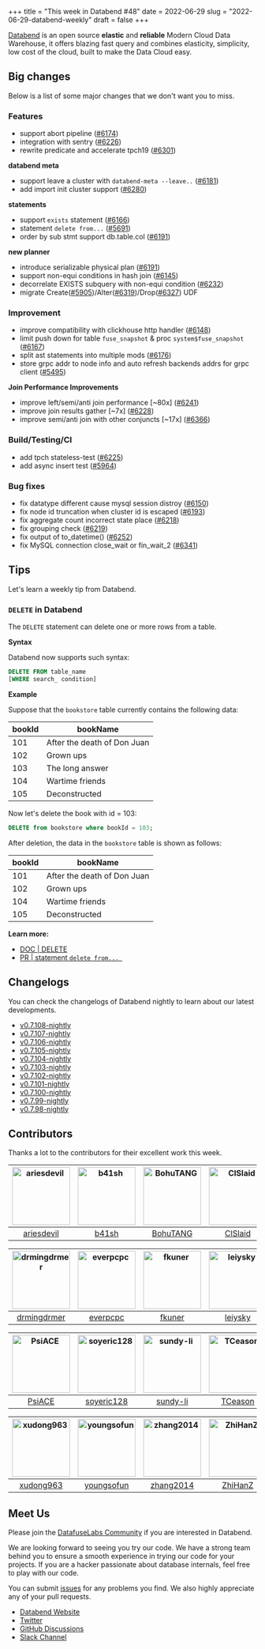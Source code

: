 +++
title = "This week in Databend #48"
date = 2022-06-29
slug = "2022-06-29-databend-weekly"
draft = false
+++

[Databend](https://github.com/datafuselabs/databend) is an open source **elastic** and **reliable** Modern Cloud Data Warehouse, it offers blazing fast query and combines elasticity, simplicity, low cost of the cloud, built to make the Data Cloud easy.

## Big changes

Below is a list of some major changes that we don't want you to miss.

### Features


- support abort pipeline ([#6174](https://github.com/datafuselabs/databend/pull/6174))
- integration with sentry ([#6226](https://github.com/datafuselabs/databend/pull/6226))
- rewrite predicate and accelerate tpch19 ([#6301](https://github.com/datafuselabs/databend/pull/6301))

**databend meta**

- support leave a cluster with `databend-meta --leave..` ([#6181](https://github.com/datafuselabs/databend/pull/6181))
- add import init cluster support ([#6280](https://github.com/datafuselabs/databend/pull/6280))
 
**statements**

- support `exists` statement ([#6166](https://github.com/datafuselabs/databend/pull/6166))
- statement `delete from...` ([#5691](https://github.com/datafuselabs/databend/pull/5691))
- order by sub stmt support db.table.col ([#6191](https://github.com/datafuselabs/databend/pull/6191))

**new planner**

- introduce serializable physical plan ([#6191](https://github.com/datafuselabs/databend/pull/6191))
- support non-equi conditions in hash join ([#6145](https://github.com/datafuselabs/databend/pull/6145))
- decorrelate EXISTS subquery with non-equi condition ([#6232](https://github.com/datafuselabs/databend/pull/6232))
- migrate Create([#5905](https://github.com/datafuselabs/databend/pull/5905))/Alter([#6319](https://github.com/datafuselabs/databend/pull/6319))/Drop([#6327](https://github.com/datafuselabs/databend/pull/6327)) UDF

### Improvement

- improve compatibility with clickhouse http handler ([#6148](https://github.com/datafuselabs/databend/pull/6148))
- limit push down for table `fuse_snapshot` & proc `system$fuse_snapshot` ([#6167](https://github.com/datafuselabs/databend/pull/6167))
- split ast statements into multiple mods ([#6176](https://github.com/datafuselabs/databend/pull/6176))
- store grpc addr to node info and auto refresh backends addrs for grpc client ([#5495](https://github.com/datafuselabs/databend/pull/5495))

**Join Performance Improvements**

- improve left/semi/anti join performance [~80x] ([#6241](https://github.com/datafuselabs/databend/pull/6241))
- improve join results gather [~7x] ([#6228](https://github.com/datafuselabs/databend/pull/6228))
- improve semi/anti join with other conjuncts [~17x] ([#6366](https://github.com/datafuselabs/databend/pull/6366))

### Build/Testing/CI

- add tpch stateless-test ([#6225](https://github.com/datafuselabs/databend/pull/6225))
- add async insert test ([#5964](https://github.com/datafuselabs/databend/pull/5964))

### Bug fixes

- fix datatype different cause mysql session distroy ([#6150](https://github.com/datafuselabs/databend/pull/6150))
- fix node id truncation when cluster id is escaped ([#6193](https://github.com/datafuselabs/databend/pull/6193))
- fix aggregate count incorrect state place ([#6218](https://github.com/datafuselabs/databend/pull/6218))
- fix grouping check ([#6219](https://github.com/datafuselabs/databend/pull/6219))
- fix output of to_datetime() ([#6252](https://github.com/datafuselabs/databend/pull/6252))
- fix MySQL connection close_wait or fin_wait_2 ([#6341](https://github.com/datafuselabs/databend/pull/6341))


## Tips

Let's learn a weekly tip from Databend.

### `DELETE` in Databend

The `DELETE` statement can delete one or more rows from a table.

**Syntax**

Databend now supports such syntax:

```sql
DELETE FROM table_name
[WHERE search_ condition]
```

**Example**

Suppose that the `bookstore` table currently contains the following data:

|   bookId        |     bookName      |
| --------- | --------- |
| 101       | After the death of Don Juan   |
| 102       | Grown ups    |
| 103       | The long answer |
| 104       | Wartime friends |
| 105       | Deconstructed |

Now let's delete the book with id = 103:

```sql
DELETE from bookstore where bookId = 103;
```

After deletion, the data in the `bookstore` table is shown as follows:

|   bookId        |     bookName      |
| --------- | --------- |
| 101       | After the death of Don Juan   |
| 102       | Grown ups    |
| 104       | Wartime friends |
| 105       | Deconstructed |

**Learn more:**

- [DOC | DELETE](https://databend.rs/doc/reference/sql/dml/dml-delete-from)
- [PR | statement `delete from... `](https://github.com/datafuselabs/databend/pull/5691)

## Changelogs

You can check the changelogs of Databend nightly to learn about our latest developments.

- [v0.7.108-nightly](https://github.com/datafuselabs/databend/releases/tag/v0.7.108-nightly)
- [v0.7.107-nightly](https://github.com/datafuselabs/databend/releases/tag/v0.7.107-nightly)
- [v0.7.106-nightly](https://github.com/datafuselabs/databend/releases/tag/v0.7.106-nightly)
- [v0.7.105-nightly](https://github.com/datafuselabs/databend/releases/tag/v0.7.105-nightly)
- [v0.7.104-nightly](https://github.com/datafuselabs/databend/releases/tag/v0.7.104-nightly)
- [v0.7.103-nightly](https://github.com/datafuselabs/databend/releases/tag/v0.7.103-nightly)
- [v0.7.102-nightly](https://github.com/datafuselabs/databend/releases/tag/v0.7.102-nightly)
- [v0.7.101-nightly](https://github.com/datafuselabs/databend/releases/tag/v0.7.101-nightly)
- [v0.7.100-nightly](https://github.com/datafuselabs/databend/releases/tag/v0.7.100-nightly)
- [v0.7.99-nightly](https://github.com/datafuselabs/databend/releases/tag/v0.7.99-nightly)
- [v0.7.98-nightly](https://github.com/datafuselabs/databend/releases/tag/v0.7.98-nightly)

## Contributors

Thanks a lot to the contributors for their excellent work this week.

[<img alt="ariesdevil" src="https://avatars.githubusercontent.com/u/7812909?v=4&s=117" width="117">](https://github.com/ariesdevil) |[<img alt="b41sh" src="https://avatars.githubusercontent.com/u/1070352?v=4&s=117" width="117">](https://github.com/b41sh) |[<img alt="BohuTANG" src="https://avatars.githubusercontent.com/u/172204?v=4&s=117" width="117">](https://github.com/BohuTANG) |[<img alt="ClSlaid" src="https://avatars.githubusercontent.com/u/44747719?v=4&s=117" width="117">](https://github.com/ClSlaid) |[<img alt="cuichenli" src="https://avatars.githubusercontent.com/u/29245119?v=4&s=117" width="117">](https://github.com/cuichenli) |[<img alt="dantengsky" src="https://avatars.githubusercontent.com/u/22081156?v=4&s=117" width="117">](https://github.com/dantengsky) |
:---: |:---: |:---: |:---: |:---: |:---: |
[ariesdevil](https://github.com/ariesdevil) |[b41sh](https://github.com/b41sh) |[BohuTANG](https://github.com/BohuTANG) |[ClSlaid](https://github.com/ClSlaid) |[cuichenli](https://github.com/cuichenli) |[dantengsky](https://github.com/dantengsky) |

[<img alt="drmingdrmer" src="https://avatars.githubusercontent.com/u/44069?v=4&s=117" width="117">](https://github.com/drmingdrmer) |[<img alt="everpcpc" src="https://avatars.githubusercontent.com/u/1808802?v=4&s=117" width="117">](https://github.com/everpcpc) |[<img alt="fkuner" src="https://avatars.githubusercontent.com/u/39162698?v=4&s=117" width="117">](https://github.com/fkuner) |[<img alt="leiysky" src="https://avatars.githubusercontent.com/u/22445410?v=4&s=117" width="117">](https://github.com/leiysky) |[<img alt="lichuang" src="https://avatars.githubusercontent.com/u/1998569?v=4&s=117" width="117">](https://github.com/lichuang) |[<img alt="mergify[bot]" src="https://avatars.githubusercontent.com/in/10562?v=4&s=117" width="117">](https://github.com/apps/mergify) |
:---: |:---: |:---: |:---: |:---: |:---: |
[drmingdrmer](https://github.com/drmingdrmer) |[everpcpc](https://github.com/everpcpc) |[fkuner](https://github.com/fkuner) |[leiysky](https://github.com/leiysky) |[lichuang](https://github.com/lichuang) |[mergify[bot]](https://github.com/apps/mergify) |

[<img alt="PsiACE" src="https://avatars.githubusercontent.com/u/36896360?v=4&s=117" width="117">](https://github.com/PsiACE) |[<img alt="soyeric128" src="https://avatars.githubusercontent.com/u/106025534?v=4&s=117" width="117">](https://github.com/soyeric128) |[<img alt="sundy-li" src="https://avatars.githubusercontent.com/u/3325189?v=4&s=117" width="117">](https://github.com/sundy-li) |[<img alt="TCeason" src="https://avatars.githubusercontent.com/u/33082201?v=4&s=117" width="117">](https://github.com/TCeason) |[<img alt="TennyZhuang" src="https://avatars.githubusercontent.com/u/9161438?v=4&s=117" width="117">](https://github.com/TennyZhuang) |[<img alt="Xuanwo" src="https://avatars.githubusercontent.com/u/5351546?v=4&s=117" width="117">](https://github.com/Xuanwo) |
:---: |:---: |:---: |:---: |:---: |:---: |
[PsiACE](https://github.com/PsiACE) |[soyeric128](https://github.com/soyeric128) |[sundy-li](https://github.com/sundy-li) |[TCeason](https://github.com/TCeason) |[TennyZhuang](https://github.com/TennyZhuang) |[Xuanwo](https://github.com/Xuanwo) |

[<img alt="xudong963" src="https://avatars.githubusercontent.com/u/41979257?v=4&s=117" width="117">](https://github.com/xudong963) |[<img alt="youngsofun" src="https://avatars.githubusercontent.com/u/5782159?v=4&s=117" width="117">](https://github.com/youngsofun) |[<img alt="zhang2014" src="https://avatars.githubusercontent.com/u/8087042?v=4&s=117" width="117">](https://github.com/zhang2014) |[<img alt="ZhiHanZ" src="https://avatars.githubusercontent.com/u/25170437?v=4&s=117" width="117">](https://github.com/ZhiHanZ) | | |
:---: |:---: |:---: |:---: |:---: |:---: |
[xudong963](https://github.com/xudong963) |[youngsofun](https://github.com/youngsofun) |[zhang2014](https://github.com/zhang2014) |[ZhiHanZ](https://github.com/ZhiHanZ) | | |

## Meet Us

Please join the [DatafuseLabs Community](https://github.com/datafuselabs/) if you are interested in Databend.

We are looking forward to seeing you try our code. We have a strong team behind you to ensure a smooth experience in trying our code for your projects.
If you are a hacker passionate about database internals, feel free to play with our code.

You can submit [issues](https://github.com/datafuselabs/databend/issues) for any problems you find. We also highly appreciate any of your pull requests.

- [Databend Website](https://databend.rs)
- [Twitter](https://twitter.com/Datafuse_Labs)
- [GitHub Discussions](https://github.com/datafuselabs/databend/discussions)
- [Slack Channel](https://link.databend.rs/join-slack)
